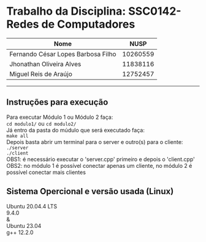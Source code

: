 # Trabalho da Disciplina: SSC0142-Redes de Computadores

| Nome                         | NUSP      |
| ---------------------------- | --------- |
| Fernando César Lopes Barbosa Filho | 10260559  |
| Jhonathan Oliveira Alves     | 11838116  |
| Miguel Reis de Araújo        | 12752457  |
----
## Instruções para execução
Para executar Módulo 1 ou Módulo 2 faça: \
`cd modulo1/` ou `cd modulo2/` \
Já entro da pasta do múdulo que será executado faça: \
`make all` \
Depois basta abrir um terminal para o server e outro(s) para o cliente: \
`./server` \
`./client` \
OBS1: é necessário executar o 'server.cpp' primeiro e depois o 'client.cpp' \
OBS2: no módulo 1 é possível conectar apenas um cliente, no módulo 2 é possível conectar mais clientes
## Sistema Opercional e versão usada (Linux)
Ubuntu 20.04.4 LTS \
9.4.0 \
& \
Ubuntu 23.04 \
g++ 12.2.0
